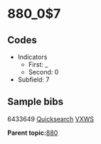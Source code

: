 # 880\_0$7

## Codes

-   Indicators
    -   First: \_
    -   Second: 0
-   Subfield: 7

## Sample bibs

6433649 [Quicksearch](https://search.library.yale.edu/catalog/6433649) [VXWS](http://prodorbis.library.yale.edu:7014/vxws/GetHoldingsService?bibId=6433649)

**Parent topic:**[880](../../tags/880/880.md)

